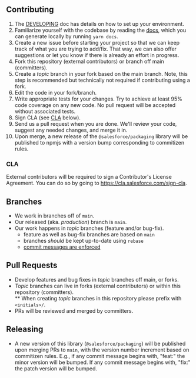 ## Contributing

1. The [DEVELOPING](DEVELOPING.md) doc has details on how to set up your environment.
1. Familiarize yourself with the codebase by reading the [docs](https://forcedotcom.github.io/packaging), which you can generate locally by running `yarn docs`.
1. Create a new issue before starting your project so that we can keep track of
   what you are trying to add/fix. That way, we can also offer suggestions or
   let you know if there is already an effort in progress.
1. Fork this repository (external contributors) or branch off main (committers).
1. Create a _topic_ branch in your fork based on the main branch. Note, this step is recommended but technically not required if contributing using a fork.
1. Edit the code in your fork/branch.
1. Write appropriate tests for your changes. Try to achieve at least 95% code coverage on any new code. No pull request will be accepted without associated tests.
1. Sign CLA (see [CLA](#cla) below).
1. Send us a pull request when you are done. We'll review your code, suggest any
   needed changes, and merge it in.
1. Upon merge, a new release of the `@salesforce/packaging` library will be published to npmjs with a version bump corresponding to commitizen rules.

### CLA

External contributors will be required to sign a Contributor's License
Agreement. You can do so by going to https://cla.salesforce.com/sign-cla.

## Branches

- We work in branches off of `main`.
- Our released (aka. _production_) branch is `main`.
- Our work happens in _topic_ branches (feature and/or bug-fix).
  - feature as well as bug-fix branches are based on `main`
  - branches _should_ be kept up-to-date using `rebase`
  - [commit messages are enforced](DEVELOPING.md#When-you-are-ready-to-commit)

## Pull Requests

- Develop features and bug fixes in _topic_ branches off main, or forks.
- _Topic_ branches can live in forks (external contributors) or within this repository (committers).  
  \*\* When creating _topic_ branches in this repository please prefix with `<initials>/`.
- PRs will be reviewed and merged by committers.

## Releasing

- A new version of this library (`@salesforce/packaging`) will be published upon merging PRs to `main`, with the version number increment based on commitizen rules. E.g., if any commit message begins with, "feat:" the minor version will be bumped. If any commit message begins with, "fix:" the patch version will be bumped.
